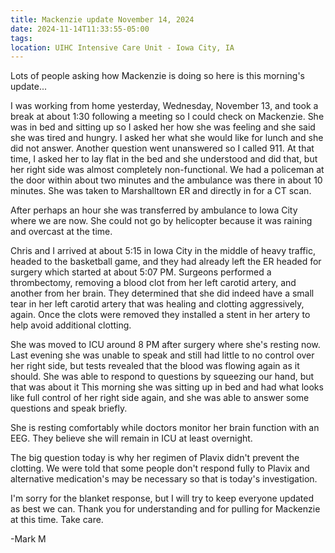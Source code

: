 ```yaml
---
title: Mackenzie update November 14, 2024
date: 2024-11-14T11:33:55-05:00
tags:
location: UIHC Intensive Care Unit - Iowa City, IA
---
```


Lots of people asking how Mackenzie is doing so here is this morning's update...

I was working from home yesterday, Wednesday, November 13, and took a break at about 1:30 following a meeting so I could check on Mackenzie.  She was in bed and sitting up so I asked her how she was feeling and she said she was tired and hungry. I asked her what she would like for lunch and she did not answer. Another question went unanswered so I called 911. At that time, I asked her to lay flat in the bed and she understood and did that, but her right side was almost completely non-functional. We had a policeman at the door within about two minutes and the ambulance was there in about 10 minutes.  She was taken to Marshalltown ER and directly in for a CT scan. 

After perhaps an hour she was transferred by ambulance to Iowa City where we are now.  She could not go by helicopter because it was raining and overcast at the time.

Chris and I arrived at about 5:15 in Iowa City in the middle of heavy traffic, headed to the basketball game, and they had already left the ER headed for surgery which started at about 5:07 PM.  Surgeons performed a thrombectomy, removing a blood clot from her left carotid artery, and another from her brain.  They determined that she did indeed have a small tear in her left carotid artery that was healing and clotting aggressively, again.  Once the clots were removed they installed a stent in her artery to help avoid additional clotting.

She was moved to ICU around 8 PM after surgery where she's resting now. Last evening she was unable to speak and still had little to no control over her right side, but tests revealed that the blood was flowing again as it should. She was able to respond to questions by squeezing our hand, but that was about it  This morning she was sitting up in bed and had what looks like full control of her right side again, and she was able to answer some questions and speak briefly.

She is resting comfortably while doctors monitor her brain function with an EEG.  They believe she will remain in ICU at least overnight.

The big question today is why her regimen of Plavix didn't prevent the clotting.  We were told that some people don't respond fully to Plavix and alternative medication's may be necessary so that is today's investigation.

I'm sorry for the blanket response, but I will try to keep everyone updated as best we can.  Thank you for understanding and for pulling for Mackenzie at this time. Take care.

-Mark M

